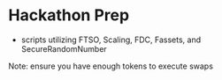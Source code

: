 # Hackathon Prep

- scripts utilizing FTSO, Scaling, FDC, Fassets, and SecureRandomNumber

Note: ensure you have enough tokens to execute swaps